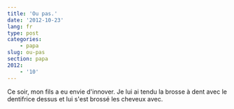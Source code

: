 ```yaml
---
title: 'Ou pas.'
date: '2012-10-23'
lang: fr
type: post
categories:
    - papa
slug: ou-pas
section: papa
2012:
    - '10'
---
```


Ce soir, mon fils a eu envie d'innover. Je lui ai tendu la brosse à dent avec le dentifrice dessus et lui s'est brossé les cheveux avec.
